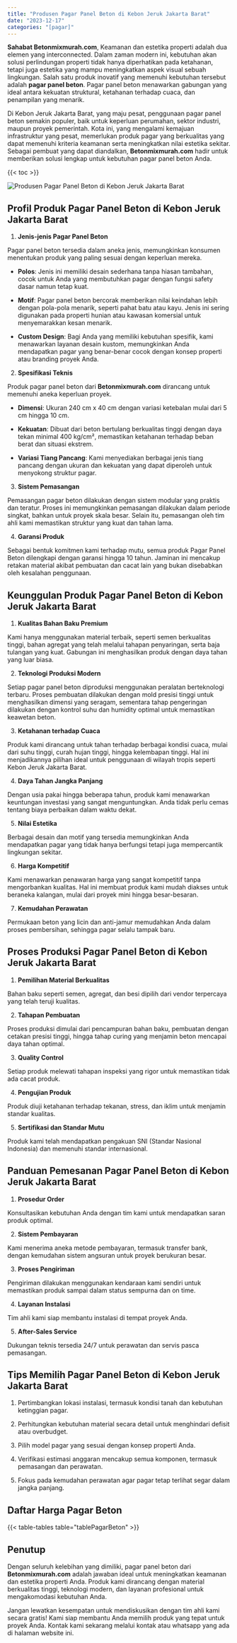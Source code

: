 ```yaml
---
title: "Produsen Pagar Panel Beton di Kebon Jeruk Jakarta Barat"
date: "2023-12-17"
categories: "[pagar]"
---
```


**Sahabat Betonmixmurah.com**, Keamanan dan estetika properti adalah dua elemen yang interconnected. Dalam zaman modern ini, kebutuhan akan solusi perlindungan properti tidak hanya diperhatikan pada ketahanan, tetapi juga estetika yang mampu meningkatkan aspek visual sebuah lingkungan. Salah satu produk inovatif yang memenuhi kebutuhan tersebut adalah **pagar panel beton**. Pagar panel beton menawarkan gabungan yang ideal antara kekuatan struktural, ketahanan terhadap cuaca, dan penampilan yang menarik.  

Di Kebon Jeruk Jakarta Barat, yang maju pesat, penggunaan pagar panel beton semakin populer, baik untuk keperluan perumahan, sektor industri, maupun proyek pemerintah. Kota ini, yang mengalami kemajuan infrastruktur yang pesat, memerlukan produk pagar yang berkualitas yang dapat memenuhi kriteria keamanan serta meningkatkan nilai estetika sekitar. Sebagai pembuat yang dapat diandalkan, **Betonmixmurah.com** hadir untuk memberikan solusi lengkap untuk kebutuhan pagar panel beton Anda.

{{< toc >}}

![Produsen Pagar Panel Beton di Kebon Jeruk Jakarta Barat](/images/pagar/pagar-beton-03.jpg)

## Profil Produk Pagar Panel Beton di Kebon Jeruk Jakarta Barat

1. **Jenis-jenis Pagar Panel Beton**  

Pagar panel beton tersedia dalam aneka jenis, memungkinkan konsumen menentukan produk yang paling sesuai dengan keperluan mereka.  

- **Polos**: Jenis ini memiliki desain sederhana tanpa hiasan tambahan, cocok untuk Anda yang membutuhkan pagar dengan fungsi safety dasar namun tetap kuat.  

- **Motif**: Pagar panel beton bercorak memberikan nilai keindahan lebih dengan pola-pola menarik, seperti pahat batu atau kayu. Jenis ini sering digunakan pada properti hunian atau kawasan komersial untuk menyemarakkan kesan menarik.  

- **Custom Design**: Bagi Anda yang memiliki kebutuhan spesifik, kami menawarkan layanan desain kustom, memungkinkan Anda mendapatkan pagar yang benar-benar cocok dengan konsep properti atau branding proyek Anda.  

2. **Spesifikasi Teknis**  

Produk pagar panel beton dari **Betonmixmurah.com** dirancang untuk memenuhi aneka keperluan proyek.  

- **Dimensi**: Ukuran 240 cm x 40 cm dengan variasi ketebalan mulai dari 5 cm hingga 10 cm.  

- **Kekuatan**: Dibuat dari beton bertulang berkualitas tinggi dengan daya tekan minimal 400 kg/cm², memastikan ketahanan terhadap beban berat dan situasi ekstrem.  

- **Variasi Tiang Pancang**: Kami menyediakan berbagai jenis tiang pancang dengan ukuran dan kekuatan yang dapat diperoleh untuk menyokong struktur pagar.  

3. **Sistem Pemasangan**  

Pemasangan pagar beton dilakukan dengan sistem modular yang praktis dan teratur. Proses ini memungkinkan pemasangan dilakukan dalam periode singkat, bahkan untuk proyek skala besar. Selain itu, pemasangan oleh tim ahli kami memastikan struktur yang kuat dan tahan lama.  

4. **Garansi Produk**  

Sebagai bentuk komitmen kami terhadap mutu, semua produk Pagar Panel Beton dilengkapi dengan garansi hingga 10 tahun. Jaminan ini mencakup retakan material akibat pembuatan dan cacat lain yang bukan disebabkan oleh kesalahan penggunaan.

## Keunggulan Produk Pagar Panel Beton di Kebon Jeruk Jakarta Barat 

1. **Kualitas Bahan Baku Premium**  

Kami hanya menggunakan material terbaik, seperti semen berkualitas tinggi, bahan agregat yang telah melalui tahapan penyaringan, serta baja tulangan yang kuat. Gabungan ini menghasilkan produk dengan daya tahan yang luar biasa.  

2. **Teknologi Produksi Modern**  

Setiap pagar panel beton diproduksi menggunakan peralatan berteknologi terbaru. Proses pembuatan dilakukan dengan mold presisi tinggi untuk menghasilkan dimensi yang seragam, sementara tahap pengeringan dilakukan dengan kontrol suhu dan humidity optimal untuk memastikan keawetan beton.  

3. **Ketahanan terhadap Cuaca**  

Produk kami dirancang untuk tahan terhadap berbagai kondisi cuaca, mulai dari suhu tinggi, curah hujan tinggi, hingga kelembapan tinggi. Hal ini menjadikannya pilihan ideal untuk penggunaan di wilayah tropis seperti Kebon Jeruk Jakarta Barat.  

4. **Daya Tahan Jangka Panjang**  

Dengan usia pakai hingga beberapa tahun, produk kami menawarkan keuntungan investasi yang sangat menguntungkan. Anda tidak perlu cemas tentang biaya perbaikan dalam waktu dekat.  

5. **Nilai Estetika**  

Berbagai desain dan motif yang tersedia memungkinkan Anda mendapatkan pagar yang tidak hanya berfungsi tetapi juga mempercantik lingkungan sekitar.  

6. **Harga Kompetitif**  

Kami menawarkan penawaran harga yang sangat kompetitif tanpa mengorbankan kualitas. Hal ini membuat produk kami mudah diakses untuk beraneka kalangan, mulai dari proyek mini hingga besar-besaran.  

7. **Kemudahan Perawatan**  

Permukaan beton yang licin dan anti-jamur memudahkan Anda dalam proses pembersihan, sehingga pagar selalu tampak baru.

## Proses Produksi Pagar Panel Beton di Kebon Jeruk Jakarta Barat

1. **Pemilihan Material Berkualitas**  

Bahan baku seperti semen, agregat, dan besi dipilih dari vendor terpercaya yang telah teruji kualitas.

2. **Tahapan Pembuatan**  

Proses produksi dimulai dari pencampuran bahan baku, pembuatan dengan cetakan presisi tinggi, hingga tahap curing yang menjamin beton mencapai daya tahan optimal.

3. **Quality Control**  

Setiap produk melewati tahapan inspeksi yang rigor untuk memastikan tidak ada cacat produk.

4. **Pengujian Produk**  

Produk diuji ketahanan terhadap tekanan, stress, dan iklim untuk menjamin standar kualitas.

5. **Sertifikasi dan Standar Mutu**  

Produk kami telah mendapatkan pengakuan SNI (Standar Nasional Indonesia) dan memenuhi standar internasional.

## Panduan Pemesanan Pagar Panel Beton di Kebon Jeruk Jakarta Barat

1. **Prosedur Order**  

Konsultasikan kebutuhan Anda dengan tim kami untuk mendapatkan saran produk optimal.

2. **Sistem Pembayaran**  

Kami menerima aneka metode pembayaran, termasuk transfer bank, dengan kemudahan sistem angsuran untuk proyek berukuran besar.

3. **Proses Pengiriman**  

Pengiriman dilakukan menggunakan kendaraan kami sendiri untuk memastikan produk sampai dalam status sempurna dan on time.

4. **Layanan Instalasi**  

Tim ahli kami siap membantu instalasi di tempat proyek Anda.

5. **After-Sales Service**  

Dukungan teknis tersedia 24/7 untuk perawatan dan servis pasca pemasangan.

## Tips Memilih Pagar Panel Beton di Kebon Jeruk Jakarta Barat

1. Pertimbangkan lokasi instalasi, termasuk kondisi tanah dan kebutuhan ketinggian pagar.  

2. Perhitungkan kebutuhan material secara detail untuk menghindari defisit atau overbudget.  

3. Pilih model pagar yang sesuai dengan konsep properti Anda.  

4. Verifikasi estimasi anggaran mencakup semua komponen, termasuk pemasangan dan perawatan.  

5. Fokus pada kemudahan perawatan agar pagar tetap terlihat segar dalam jangka panjang.

## Daftar Harga Pagar Beton

{{< table-tables table="tablePagarBeton" >}}

## Penutup

Dengan seluruh kelebihan yang dimiliki, pagar panel beton dari **Betonmixmurah.com** adalah jawaban ideal untuk meningkatkan keamanan dan estetika properti Anda. Produk kami dirancang dengan material berkualitas tinggi, teknologi modern, dan layanan profesional untuk mengakomodasi kebutuhan Anda.  

Jangan lewatkan kesempatan untuk mendiskusikan dengan tim ahli kami secara gratis! Kami siap membantu Anda memilih produk yang tepat untuk proyek Anda. Kontak kami sekarang melalui kontak atau whatsapp yang ada di halaman website ini.
